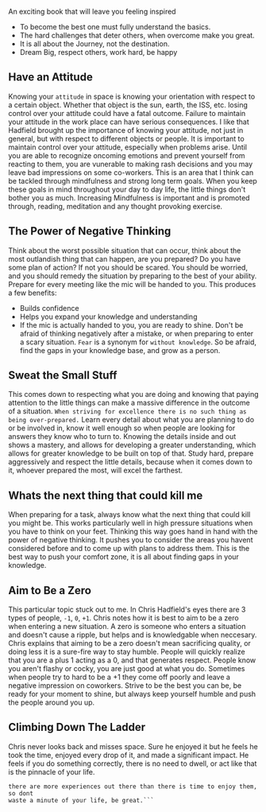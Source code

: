 An exciting book that will leave you feeling inspired

* To become the best one must fully understand the basics.
* The hard challenges that deter others, when overcome make you great.
* It is all about the Journey, not the destination.
* Dream Big, respect others, work hard, be happy

## Have an Attitude

Knowing your `attitude` in space is knowing your orientation with respect to
a certain object. Whether that object is the sun, earth, the ISS, etc.
losing control over your attitude could have a fatal outcome. Failure to
maintain your attitude in the work place can have serious consequences.
I like that Hadfield brought up the importance of knowing your attitude,
not just in general, but with respect to different objects or people. It is
important to maintain control over your attitude, especially when problems arise.
Until you are able to recognize oncoming emotions and prevent yourself from
reacting to them, you are vunerable to making rash decisions and you may leave
bad impressions on some co-workers. This is an area that I think can be tackled
through mindfulness and strong long term goals. When you keep these goals in mind
throughout your day to day life, the little things don't bother you as much.
Increasing Mindfulness is important and is promoted through, reading, meditation
and any thought provoking exercise.

## The Power of Negative Thinking

Think about the worst possible situation that can occur, think about the most
outlandish thing that can happen, are you prepared? Do you have some plan of
action? If not you should be scared. You should be worried, and you should
remedy the situation by preparing to the best of your ability. Prepare for
every meeting like the mic will be handed to you. This produces a few
benefits:
* Builds confidence
* Helps you expand your knowledge and understanding
* If the mic is actually handed to you, you are ready to shine.
Don't be afraid of thinking negatively after a mistake, or when preparing to
enter a scary situation. `Fear` is a synonym for `without knowledge`.
So be afraid, find the gaps in your knowledge base, and grow as a person.


## Sweat the Small Stuff

This comes down to respecting what you are doing and knowing that paying attention
to the little things can make a massive difference in the outcome of a situation.
`When striving for excellence there is no such thing as being over-prepared.`
Learn every detail about what you are planning to do or be involved in,
know it well enough so when people are looking for answers they know who to
turn to. Knowing the details inside and out shows a mastery, and allows for
developing a greater understanding, which allows for greater knowledge to be
built on top of that.
Study hard, prepare aggressively and respect the little details,
because when it comes down to it, whoever prepared the most, will excel the
farthest.


## Whats the next thing that could kill me
When preparing for a task, always know what the next thing that could kill you
might be. This works particularly well in high pressure situations when you have
to think on your feet. Thinking this way goes hand in hand with the power
of negative thinking. It pushes you to consider the areas you havent considered
before and to come up with plans to address them. This is the best way to push
your comfort zone, it is all about finding gaps in your knowledge.


## Aim to Be a Zero
This particular topic stuck out to me. In Chris Hadfield's eyes there are 3
types of people, `-1`, `0`, `+1`. Chris notes how it is best to aim to be a zero
when entering a new situation. A zero is someone who enters a situation and
doesn't cause a ripple, but helps and is knowledgable when neccesary. Chris
explains that aiming to be a zero doesn't mean sacrificing quality, or doing less
it is a sure-fire way to stay humble. People will quickly realize that you are
a plus 1 acting as a 0, and that generates respect. People know you aren't
flashy or cocky, you are just good at what you do. Sometimes when people
try to hard to be a +1 they come off poorly and leave a negative impression
on coworkers. Strive to be the best you can be, be ready for your moment to
shine, but always keep yourself humble and push the people around you up.


## Climbing Down The Ladder
Chris never looks back and misses space. Sure he enjoyed it but he feels he
took the time, enjoyed every drop of it, and made a significant impact.
He feels if you do something correctly, there is no need to dwell, or act like
that is the pinnacle of your life.
```It is just another chapter in the story,
there are more experiences out there than there is time to enjoy them, so dont
waste a minute of your life, be great.```

